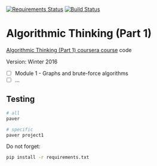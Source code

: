 [![Requirements Status](https://requires.io/github/lancelote/alg_think_1/requirements.svg?branch=master)](https://requires.io/github/lancelote/alg_think_1/requirements/?branch=master)
[![Build Status](https://travis-ci.org/lancelote/alg_think_1.svg)](https://travis-ci.org/lancelote/alg_think_1)

# Algorithmic Thinking (Part 1)

[Algorithmic Thinking (Part 1) coursera course](https://www.coursera.org/course/algorithmicthink1) code

Version: Winter 2016

- [ ] Module 1 - Graphs and brute-force algorithms
- [ ] ...

## Testing

```bash
# all
paver

# specific
paver project1
```

Do not forget:
```bash
pip install -r requirements.txt
```
